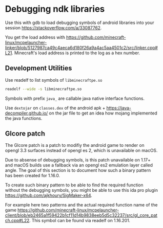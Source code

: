 # Debugging ndk libraries

Use this with gdb to load debugging symbols of android libraries into
your session <https://stackoverflow.com/a/33087762>.

You get the load address with
<https://github.com/minecraft-linux/mcpelauncher-linker/blob/5127987ca49c4aeca6d180f26a9a4ac5aa4501c2/src/linker.cpp#L21>.
Minecraft's load address is printed to the log as a hex number.

## Development Utilities

Use readelf to list symbols of `libminecraftpe.so`

``` bash
readelf --wide -s libminecraftpe.so
```

Symbols with prefix `java_` are callable java native interface
functions.

Use `dextojar` on `classes.dex` of the android apk +
<https://java-decompiler.github.io/> on the jar file to get an idea how
mojang implemented the java functions.

## Glcore patch

The Glcore patch is a patch to modifiy the android game to render on
opengl 3.3 surfaces instead of opengl es 2, which is unavailable on
macOS.

Due to absense of debugging symbols, is this patch unavailable on 1.17+
and macOS builds use a fallback via an opengl es2 emulation layer called
angle. The goal of this section is to document how such a binary pattern
has been created for 1.16.0.

To create such binary pattern to be able to find the required function
without the debugging symbols, you might be able to use this ida pro
plugin <https://github.com/ajkhoury/SigMaker-x64>.

For example here two patterns and the actual required function name of
the game
<https://github.com/minecraft-linux/mcpelauncher-client/blob/eb2465a1f59422b1cf11d14b9838eeb5d5c32237/src/gl_core_patch.cpp#L22>.
This symbol can be found via readelf on 1.16.201.
